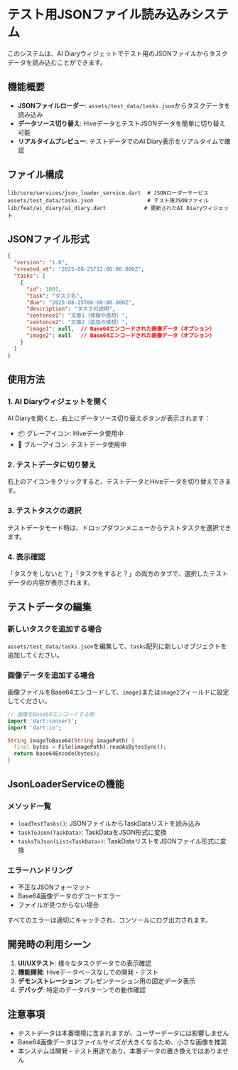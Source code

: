 # テスト用JSONファイル読み込みシステム

このシステムは、AI Diaryウィジェットでテスト用のJSONファイルからタスクデータを読み込むことができます。

## 機能概要

- **JSONファイルローダー**: `assets/test_data/tasks.json`からタスクデータを読み込み
- **データソース切り替え**: HiveデータとテストJSONデータを簡単に切り替え可能
- **リアルタイムプレビュー**: テストデータでのAI Diary表示をリアルタイムで確認

## ファイル構成

```
lib/core/services/json_loader_service.dart  # JSONローダーサービス
assets/test_data/tasks.json                 # テスト用JSONファイル
lib/feat/ai_diary/ai_diary.dart            # 更新されたAI Diaryウィジェット
```

## JSONファイル形式

```json
{
  "version": "1.0",
  "created_at": "2025-08-25T12:00:00.000Z",
  "tasks": [
    {
      "id": 1001,
      "task": "タスク名",
      "due": "2025-08-25T06:00:00.000Z",
      "description": "タスクの説明",
      "sentence1": "文章1（体験や感想）",
      "sentence2": "文章2（追加の感想）",
      "image1": null,  // Base64エンコードされた画像データ（オプション）
      "image2": null   // Base64エンコードされた画像データ（オプション）
    }
  ]
}
```

## 使用方法

### 1. AI Diaryウィジェットを開く

AI Diaryを開くと、右上にデータソース切り替えボタンが表示されます：
- 📦 グレーアイコン: Hiveデータ使用中
- 🧪 ブルーアイコン: テストデータ使用中

### 2. テストデータに切り替え

右上のアイコンをクリックすると、テストデータとHiveデータを切り替えできます。

### 3. テストタスクの選択

テストデータモード時は、ドロップダウンメニューからテストタスクを選択できます。

### 4. 表示確認

「タスクをしないと？」「タスクをすると？」の両方のタブで、選択したテストデータの内容が表示されます。

## テストデータの編集

### 新しいタスクを追加する場合

`assets/test_data/tasks.json`を編集して、`tasks`配列に新しいオブジェクトを追加してください。

### 画像データを追加する場合

画像ファイルをBase64エンコードして、`image1`または`image2`フィールドに設定してください。

```dart
// 画像をBase64エンコードする例
import 'dart:convert';
import 'dart:io';

String imageToBase64(String imagePath) {
  final bytes = File(imagePath).readAsBytesSync();
  return base64Encode(bytes);
}
```

## JsonLoaderServiceの機能

### メソッド一覧

- `loadTestTasks()`: JSONファイルからTaskDataリストを読み込み
- `taskToJson(TaskData)`: TaskDataをJSON形式に変換
- `tasksToJson(List<TaskData>)`: TaskDataリストをJSONファイル形式に変換

### エラーハンドリング

- 不正なJSONフォーマット
- Base64画像データのデコードエラー
- ファイルが見つからない場合

すべてのエラーは適切にキャッチされ、コンソールにログ出力されます。

## 開発時の利用シーン

1. **UI/UXテスト**: 様々なタスクデータでの表示確認
2. **機能開発**: Hiveデータベースなしでの開発・テスト
3. **デモンストレーション**: プレゼンテーション用の固定データ表示
4. **デバッグ**: 特定のデータパターンでの動作確認

## 注意事項

- テストデータは本番環境に含まれますが、ユーザーデータには影響しません
- Base64画像データはファイルサイズが大きくなるため、小さな画像を推奨
- 本システムは開発・テスト用途であり、本番データの置き換えではありません
